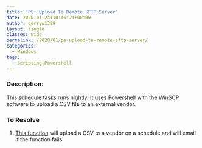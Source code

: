 ```yaml
---
title: 'PS: Upload To Remote SFTP Server'
date: 2020-01-24T10:45:21+00:00
author: gerryw1389
layout: single
classes: wide
permalink: /2020/01/ps-upload-to-remote-sftp-server/
categories:
  - Windows
tags:
  - Scripting-Powershell
---
```

<!--more-->

### Description:

This schedule tasks runs nightly. It uses Powershell with the WinSCP software to upload a CSV file to an external vendor.

### To Resolve

1. [This function](https://github.com/gerryw1389/powershell/blob/master/gwFilesystem/Public/Set-FileViaSFTP.ps1) will upload a CSV to a vendor on a schedule and will email if the function fails.